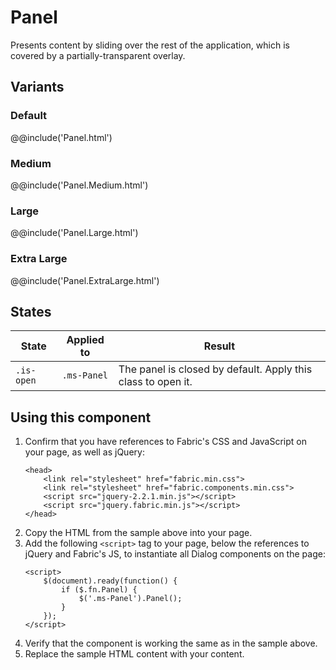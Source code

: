 # Panel
Presents content by sliding over the rest of the application, which is covered by a partially-transparent overlay.

## Variants

### Default
@@include('Panel.html')

### Medium
@@include('Panel.Medium.html')

### Large
@@include('Panel.Large.html')

### Extra Large
@@include('Panel.ExtraLarge.html')

## States
State | Applied to | Result
 --- | --- | ---
`.is-open` | `.ms-Panel` | The panel is closed by default. Apply this class to open it.

## Using this component
1. Confirm that you have references to Fabric's CSS and JavaScript on your page, as well as jQuery:
    ```
    <head>
        <link rel="stylesheet" href="fabric.min.css">
        <link rel="stylesheet" href="fabric.components.min.css">
        <script src="jquery-2.2.1.min.js"></script>
        <script src="jquery.fabric.min.js"></script>
    </head>
    ```
2. Copy the HTML from the sample above into your page.
3. Add the following `<script>` tag to your page, below the references to jQuery and Fabric's JS, to instantiate all Dialog components on the page:
    ```
    <script>
        $(document).ready(function() {
            if ($.fn.Panel) {
                $('.ms-Panel').Panel();
            }
        });
    </script>
    ```
4. Verify that the component is working the same as in the sample above.
5. Replace the sample HTML content with your content.
